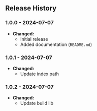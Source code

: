## Release History

### 1.0.0 - 2024-07-07

- **Changed:**
  - Initial release
  - Added documentation (`README.md`)

### 1.0.1 - 2024-07-07

- **Changed:**
  - Update index path

### 1.0.2 - 2024-07-07

- **Changed:**
  - Update build lib